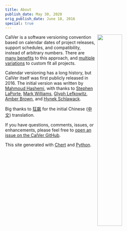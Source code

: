 ```yaml
---
title: About
publish_date: May 30, 2020
orig_publish_date: June 18, 2016
special: true
---
```


<img width=40% align=right src="/uploads/calver_cal_med.png">

CalVer is a software versioning convention based on calendar dates of
project releases, support schedules, and compatibility, instead of
arbitrary numbers. There are [many benefits][designing_a_version] to
this approach, and [multiple variations][calver_overview] to custom
fit all projects.

Calendar versioning has a long history, but CalVer itself was first
publicly released in 2016. The initial version was written by
[Mahmoud Hashemi][mahmoud], with thanks to [Stephen LaPorte][stephen],
[Mark Williams][mark], [Glyph Lefkowitz][glyph],
[Amber Brown][hawkowl], and [Hynek Schlawack][hynek].

Big thanks to [狂飙][networm] for the initial Chinese
([中文](/overview_zhcn.html)) translation.

If you have questions, comments, issues, or enhancements, please feel
free to [open an issue on the CalVer GitHub][issue].

This site generated with [Chert][chert] and [Python][python].

[designing_a_version]: https://sedimental.org/designing_a_version.html
[calver_overview]: /overview.html

[mahmoud]: https://sedimental.org
[networm]: https://github.com/networm
[stephen]: https://twitter.com/sklaporte
[mark]: https://enotuniq.org/
[glyph]: https://twitter.com/glyph
[hawkowl]: https://github.com/hawkowl
[hynek]: https://twitter.com/hynek

[issue]: https://github.com/mahmoud/calver/issues

[chert]: https://github.com/mahmoud/chert
[python]: http://python.org
